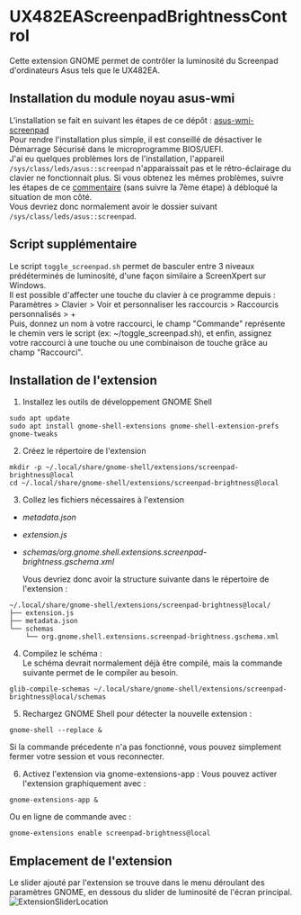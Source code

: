 # UX482EAScreenpadBrightnessControl

Cette extension GNOME permet de contrôler la luminosité du Screenpad d'ordinateurs Asus tels que le UX482EA.

## Installation du module noyau asus-wmi

L'installation se fait en suivant les étapes de ce dépôt : [asus-wmi-screenpad](https://github.com/Plippo/asus-wmi-screenpad)  
Pour rendre l'installation plus simple, il est conseillé de désactiver le Démarrage Sécurisé dans le microprogramme BIOS/UEFI.  
J'ai eu quelques problèmes lors de l'installation, l'appareil `/sys/class/leds/asus::screenpad` n'apparaissait pas et le rétro-éclairage du clavier ne fonctionnait plus. Si vous obtenez les mêmes problèmes, suivre les étapes de ce [commentaire](https://github.com/Plippo/asus-wmi-screenpad/issues/50#issuecomment-1710176541) (sans suivre la 7ème étape) à débloqué la situation de mon côté.  
Vous devriez donc normalement avoir le dossier suivant `/sys/class/leds/asus::screenpad`.

## Script supplémentaire

Le script `toggle_screenpad.sh` permet de basculer entre 3 niveaux prédéterminés de luminosité, d'une façon similaire a ScreenXpert sur Windows.  
Il est possible d'affecter une touche du clavier à ce programme depuis : Paramètres > Clavier > Voir et personnaliser les raccourcis > Raccourcis personnalisés > +  
Puis, donnez un nom à votre raccourci, le champ "Commande" représente le chemin vers le script (ex: ~/toggle_screenpad.sh), et enfin, assignez votre raccourci à une touche ou une combinaison de touche grâce au champ "Raccourci".

## Installation de l'extension

1. Installez les outils de développement GNOME Shell

```
sudo apt update
sudo apt install gnome-shell-extensions gnome-shell-extension-prefs gnome-tweaks
```

2. Créez le répertoire de l'extension

```
mkdir -p ~/.local/share/gnome-shell/extensions/screenpad-brightness@local
cd ~/.local/share/gnome-shell/extensions/screenpad-brightness@local
```

3. Collez les fichiers nécessaires à l'extension

- _metadata.json_
- _extension.js_
- _schemas/org.gnome.shell.extensions.screenpad-brightness.gschema.xml_

  Vous devriez donc avoir la structure suivante dans le répertoire de l'extension :

```
~/.local/share/gnome-shell/extensions/screenpad-brightness@local/
├── extension.js
├── metadata.json
└── schemas
    └── org.gnome.shell.extensions.screenpad-brightness.gschema.xml
```

4. Compilez le schéma :  
   Le schéma devrait normalement déjà être compilé, mais la commande suivante permet de le compiler au besoin.

```
glib-compile-schemas ~/.local/share/gnome-shell/extensions/screenpad-brightness@local/schemas
```

5. Rechargez GNOME Shell pour détecter la nouvelle extension :

```
gnome-shell --replace &
```

Si la commande précedente n'a pas fonctionné, vous pouvez simplement fermer votre session et vous reconnecter.

6. Activez l'extension via gnome-extensions-app :
   Vous pouvez activer l'extension graphiquement avec :

```
gnome-extensions-app &
```

Ou en ligne de commande avec :

```
gnome-extensions enable screenpad-brightness@local
```

## Emplacement de l'extension

Le slider ajouté par l'extension se trouve dans le menu déroulant des paramètres GNOME, en dessous du slider de luminosité de l'écran principal.  
![ExtensionSliderLocation](https://github.com/user-attachments/assets/29b38f4a-81d8-400d-9765-500d580a0898)

